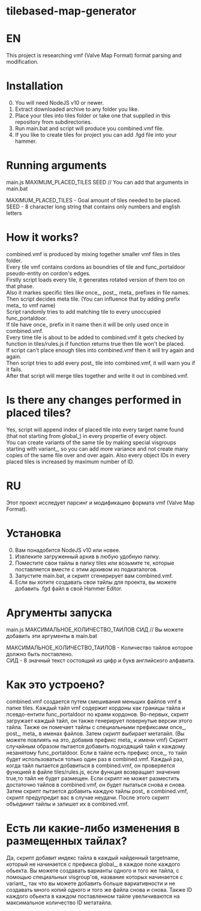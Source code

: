 # tilebased-map-generator

# EN

This project is researching vmf (Valve Map Format) format parsing and modification.

# Installation

0. You will need NodeJS v10 or newer. 
1. Extract downloaded archive to any folder you like.
2. Place your tiles into tiles folder or take one that supplied in this repository from subdirectories.
3. Run main.bat and script will produce you combined.vmf file.
4. If you like to create tiles for project you can add .fgd file into your hammer.

# Running arguments
main.js MAXIMUM_PLACED_TILES SEED // You can add that arguments in main.bat  
  
MAXIMUM_PLACED_TILES - Goal amount of tiles needed to be placed.  
SEED - 8 character long string that contains only numbers and english letters  

# How it works?

combined.vmf is produced by mixing together smaller vmf files in tiles folder.  
Every tile vmf contains cordons as boundries of tile and func_portaldoor pseudo-entity on cordon's edges.  
Firstly script loads every tile, it generates rotated version of them too on that phase.  
Also it markes specific tiles like once_, post_, meta_ prefixes in file names.  
Then script decides meta tile. (You can influence that by adding prefix meta_ to vmf name)  
Script randomly tries to add matching tile to every unoccupied func_portaldoor.  
If tile have once_ prefix in it name then it will be only used once in combined.vmf.  
Every time tile is about to be added to combined.vmf it gets checked by function in tiles/rules.js if function returns true then tile won't be placed.  
If script can't place enough tiles into combined.vmf then it will try again and again.  
Then script tries to add every post_ tile into combined.vmf, it will warn you if it fails.  
After that script will merge tiles together and write it out in combined.vmf.  

# Is there any changes performed in placed tiles?

Yes, script will append index of placed tile into every target name found (that not starting from global_) in every propertie of every object.  
You can create variants of the same tile by making special visgroups starting with variant_, so you can add more variance and not create many copies of the same file over and over again. 
Also every object IDs in every placed tiles is increased by maximum number of ID.  
  
# RU

Этот проект исследует парсинг и модификацию формата vmf (Valve Map Format).

# Установка

0. Вам понадобится NodeJS v10 или новее.
1. Извлеките загруженный архив в любую удобную папку.
2. Поместите свои тайлы в папку tiles или возьмите те, которые поставляется вместе с этим архивом из подкаталогов.
3. Запустите main.bat, и скрипт сгенерирует вам combined.vmf.
4. Если вы хотите создавать свои тайлы для проекта, вы можете добавить .fgd файл в свой Hammer Editor.

# Аргументы запуска
main.js МАКСИМАЛЬНОЕ_КОЛИЧЕСТВО_ТАИЛОВ СИД // Вы можете добавить эти аргументы в main.bat  
  
МАКСИМАЛЬНОЕ_КОЛИЧЕСТВО_ТАИЛОВ - Количество тайлов которое должно быть поставлено.  
СИД - 8 значный текст состоящий из цифр и букв английского алфавита.  

# Как это устроено?

combined.vmf создается путем смешивания меньших файлов vmf в папке tiles.
Каждый тайл vmf содержит кордоны как границы тайла и псевдо-ентити func_portaldoor по краям кордонов.
Во-первых, скрипт загружает каждый тайл, он также генерирует повернутые версии этого тайла.
Также он помечает тайлы с специальными префиксами once_, post_, meta_ в именах файлов.
Затем скрипт выбирает метатайл. (Вы можете повлиять на это, добавив префикс meta_ к имени vmf)
Скрипт случайным образом пытается добавить подходящий тайл к каждому незанятому func_portaldoor.
Если в тайле есть префикс once_, то тайл будет использоваться только один раз в combined.vmf.
Каждый раз, когда тайл пытается добавиться в combined.vmf, он проверяется функцией в файле tiles/rules.js, если функция возвращает значение true,то тайл не будет размещен.
Если скрипт не может разместить достаточно тайлов в combined.vmf, он будет пытаться снова и снова.
Затем скрипт пытается добавить каждую тайлы post_ в combined.vmf, скрипт предупредит вас в случае неудачи.
После этого скрипт объединит тайлы и запишет их в combined.vmf.

# Есть ли какие-либо изменения в размещенных тайлах?

Да, скрипт добавит индекс тайла в каждый найденный targetname, который не начинается с префикса global_, в каждое поле каждого обьекта.
Вы можете создавать варианты одного и того же тайла, с помощью специальных visgroup'ов, название которых начинается с variant_, так что вы можете добавить больше вариативности и не создавать много копий одного и того же файла снова и снова.
Также ID каждого обьекта в каждом поставленном тайле увеличиваются на максимальное количество ID метатайла.
